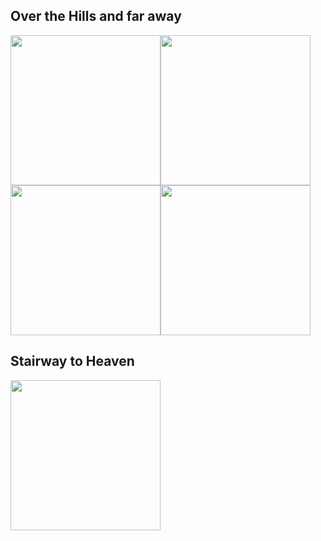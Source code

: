 

## Over the Hills and far away
[<img width="240" src="https://img.youtube.com/vi/7tJTHN4IvM8/sddefault.jpg">](https://www.youtube.com/watch?v=7tJTHN4IvM8)[<img width="240" src="https://img.youtube.com/vi/WPC3PDzN2B0/sddefault.jpg">](https://www.youtube.com/watch?v=WPC3PDzN2B0)[<img width="240" src="https://img.youtube.com/vi/-JvESMqWX0s/sddefault.jpg">](https://www.youtube.com/watch?v=-JvESMqWX0s)[<img width="240" src="https://img.youtube.com/vi/ancv--IxLH8/sddefault.jpg">](https://www.youtube.com/watch?v=ancv--IxLH8)

## Stairway to Heaven
[<img width="240" src="https://img.youtube.com/vi/osnNhcj92ao/sddefault.jpg">](https://www.youtube.com/watch?v=osnNhcj92ao)
